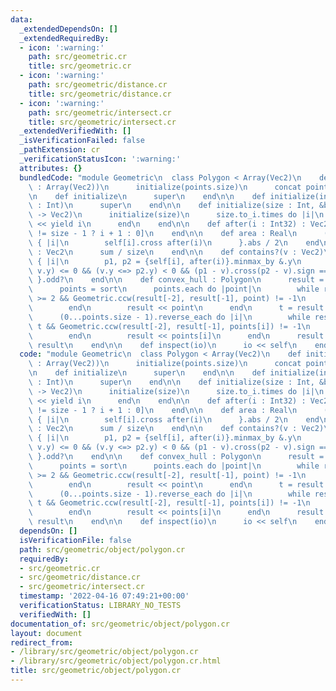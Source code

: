 ```yaml
---
data:
  _extendedDependsOn: []
  _extendedRequiredBy:
  - icon: ':warning:'
    path: src/geometric.cr
    title: src/geometric.cr
  - icon: ':warning:'
    path: src/geometric/distance.cr
    title: src/geometric/distance.cr
  - icon: ':warning:'
    path: src/geometric/intersect.cr
    title: src/geometric/intersect.cr
  _extendedVerifiedWith: []
  _isVerificationFailed: false
  _pathExtension: cr
  _verificationStatusIcon: ':warning:'
  attributes: {}
  bundledCode: "module Geometric\n  class Polygon < Array(Vec2)\n    def initialize(points\
    \ : Array(Vec2))\n      initialize(points.size)\n      concat points\n    end\n\
    \n    def initialize\n      super\n    end\n\n    def initialize(initial_capacity\
    \ : Int)\n      super\n    end\n\n    def initialize(size : Int, &block : Int32\
    \ -> Vec2)\n      initialize(size)\n      size.to_i.times do |i|\n        self\
    \ << yield i\n      end\n    end\n\n    def after(i : Int32) : Vec2\n      self[i\
    \ != size - 1 ? i + 1 : 0]\n    end\n\n    def area : Real\n      (0...size).sum\
    \ { |i|\n        self[i].cross after(i)\n      }.abs / 2\n    end\n\n    def centroid\
    \ : Vec2\n      sum / size\n    end\n\n    def contains?(v : Vec2)\n      (0...size).count\
    \ { |i|\n        p1, p2 = {self[i], after(i)}.minmax_by &.y\n        (p1.y <=>\
    \ v.y) <= 0 && (v.y <=> p2.y) < 0 && (p1 - v).cross(p2 - v).sign == -1\n     \
    \ }.odd?\n    end\n\n    def convex_hull : Polygon\n      result = Polygon.new\n\
    \      points = sort\n      points.each do |point|\n        while result.size\
    \ >= 2 && Geometric.ccw(result[-2], result[-1], point) != -1\n          result.pop\n\
    \        end\n        result << point\n      end\n      t = result.size + 1\n\
    \      (0...points.size - 1).reverse_each do |i|\n        while result.size >=\
    \ t && Geometric.ccw(result[-2], result[-1], points[i]) != -1\n          result.pop\n\
    \        end\n        result << points[i]\n      end\n      result.pop\n     \
    \ result\n    end\n\n    def inspect(io)\n      io << self\n    end\n  end\nend\n"
  code: "module Geometric\n  class Polygon < Array(Vec2)\n    def initialize(points\
    \ : Array(Vec2))\n      initialize(points.size)\n      concat points\n    end\n\
    \n    def initialize\n      super\n    end\n\n    def initialize(initial_capacity\
    \ : Int)\n      super\n    end\n\n    def initialize(size : Int, &block : Int32\
    \ -> Vec2)\n      initialize(size)\n      size.to_i.times do |i|\n        self\
    \ << yield i\n      end\n    end\n\n    def after(i : Int32) : Vec2\n      self[i\
    \ != size - 1 ? i + 1 : 0]\n    end\n\n    def area : Real\n      (0...size).sum\
    \ { |i|\n        self[i].cross after(i)\n      }.abs / 2\n    end\n\n    def centroid\
    \ : Vec2\n      sum / size\n    end\n\n    def contains?(v : Vec2)\n      (0...size).count\
    \ { |i|\n        p1, p2 = {self[i], after(i)}.minmax_by &.y\n        (p1.y <=>\
    \ v.y) <= 0 && (v.y <=> p2.y) < 0 && (p1 - v).cross(p2 - v).sign == -1\n     \
    \ }.odd?\n    end\n\n    def convex_hull : Polygon\n      result = Polygon.new\n\
    \      points = sort\n      points.each do |point|\n        while result.size\
    \ >= 2 && Geometric.ccw(result[-2], result[-1], point) != -1\n          result.pop\n\
    \        end\n        result << point\n      end\n      t = result.size + 1\n\
    \      (0...points.size - 1).reverse_each do |i|\n        while result.size >=\
    \ t && Geometric.ccw(result[-2], result[-1], points[i]) != -1\n          result.pop\n\
    \        end\n        result << points[i]\n      end\n      result.pop\n     \
    \ result\n    end\n\n    def inspect(io)\n      io << self\n    end\n  end\nend\n"
  dependsOn: []
  isVerificationFile: false
  path: src/geometric/object/polygon.cr
  requiredBy:
  - src/geometric.cr
  - src/geometric/distance.cr
  - src/geometric/intersect.cr
  timestamp: '2022-04-16 07:49:21+00:00'
  verificationStatus: LIBRARY_NO_TESTS
  verifiedWith: []
documentation_of: src/geometric/object/polygon.cr
layout: document
redirect_from:
- /library/src/geometric/object/polygon.cr
- /library/src/geometric/object/polygon.cr.html
title: src/geometric/object/polygon.cr
---
```

